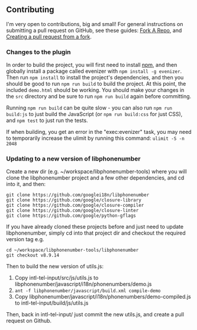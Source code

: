 ## Contributing

I'm very open to contributions, big and small! For general instructions on submitting a pull request on GitHub, see these guides: [Fork A Repo](https://help.github.com/articles/fork-a-repo), and [Creating a pull request from a fork](https://help.github.com/articles/creating-a-pull-request-from-a-fork/).

### Changes to the plugin

In order to build the project, you will first need to install [npm](https://www.npmjs.org), and then globally install a package called evenizer with `npm install -g evenizer`. Then run `npm install` to install the project's dependencies, and then you should be good to run `npm run build` to build the project. At this point, the included `demo.html` should be working. You should make your changes in the `src` directory and be sure to run `npm run build` again before committing.

Running `npm run build` can be quite slow - you can also run `npm run build:js` to just build the JavaScript (or `npm run build:css` for just CSS), and `npm test` to just run the tests.

If when building, you get an error in the "exec:evenizer" task, you may need to temporarily increase the ulimit by running this command: `ulimit -S -n 2048`

### Updating to a new version of libphonenumber

Create a new dir (e.g. ~/workspace/libphonenumber-tools) where you will clone the libphonenumber project and a few other dependencies, and cd into it, and then:

```
git clone https://github.com/googlei18n/libphonenumber
git clone https://github.com/google/closure-library
git clone https://github.com/google/closure-compiler
git clone https://github.com/google/closure-linter
git clone https://github.com/google/python-gflags
```

If you have already cloned these projects before and just need to update libphonenumber, simply cd into that project dir and checkout the required version tag e.g.

```
cd ~/workspace/libphonenumber-tools/libphonenumber
git checkout v8.9.14
```

Then to build the new version of utils.js:

1. Copy intl-tel-input/src/js/utils.js to libphonenumber/javascript/i18n/phonenumbers/demo.js
2. `ant -f libphonenumber/javascript/build.xml compile-demo`
3. Copy libphonenumber/javascript/i18n/phonenumbers/demo-compiled.js to intl-tel-input/build/js/utils.js

Then, back in intl-tel-input/ just commit the new utils.js, and create a pull request on Github.
